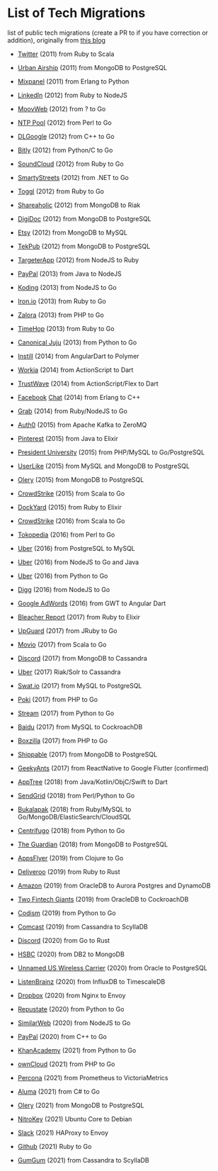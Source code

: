 # List of Tech Migrations
list of public tech migrations (create a PR to if you have correction or addition), originally from [this blog](http://kokizzu.blogspot.com/2016/12/list-of-tech-migrations.html)

*   [Twitter](http://readwrite.com/2011/07/06/twitter-java-scala/) (2011) from Ruby to Scala
*   [Urban Airship](http://wiki.postgresql.org/images/7/7f/Adam-lowry-postgresopen2011.pdf) (2011) from MongoDB to PostgreSQL
*   [Mixpanel](https://code.mixpanel.com/2011/08/05/how-and-why-we-switched-from-erlang-to-python/) (2011) from Erlang to Python
*   [LinkedIn](http://highscalability.com/blog/2012/10/4/linkedin-moved-from-rails-to-node-27-servers-cut-and-up-to-2.html) (2012) from Ruby to NodeJS
*   [MoovWeb](https://groups.google.com/forum/#!topic/golang-nuts/MeiTNnGhLg8/discussion) (2012) from ? to Go
*   [NTP Pool](https://news.ntppool.org/2012/10/new-dns-server/) (2012) from Perl to Go
*   [DLGoogle](https://talks.golang.org/2013/oscon-dl.slide#10) (2012) from C++ to Go
*   [Bitly](http://word.bitly.com/post/29550171827/go-go-gadget) (2012) from Python/C to Go
*   [SoundCloud](https://developers.soundcloud.com/blog/go-at-soundcloud) (2012) from Ruby to Go
*   [SmartyStreets](https://blog.gopheracademy.com/birthday-bash-2014/building-street-address-autocomplete/) (2012) from .NET to Go
*   [Toggl](https://blog.toggl.com/2012/09/moving-to-go/) (2012) from Ruby to Go
*   [Shareaholic](http://www.slideshare.net/Shareaholic/migrating-to-riak-at-shareaholic) (2012) from MongoDB to Riak
*   [DigiDoc](http://svs.io/post/31724990463/why-i-migrated-away-from-mongodb) (2012) from MongoDB to PostgreSQL
*   [Etsy](http://mcfunley.com/why-mongodb-never-worked-out-at-etsy) (2012) from MongoDB to MySQL
*   [TekPub](http://rob.conery.io/2012/02/22/alt-tekpub-moving-to-mongodb/) (2012) from MongoDB to PostgreSQL
*   [TargeterApp](http://blog.targeterapp.com/post/22984987832/why-we-moved-from-nodejs-to-ror) (2012) from NodeJS to Ruby
*   [PayPal](https://www.paypal-engineering.com/2013/11/22/node-js-at-paypal/) (2013) from Java to NodeJS
*   [Koding](https://www.quora.com/Why-did-Koding-switch-from-Node-js-to-Go) (2013) from NodeJS to Go
*   [Iron.io](https://www.iron.io/how-we-went-from-30-servers-to-2-go/) (2013) from Ruby to Go
*   [Zalora](http://www.slideshare.net/wuvist1/zalora-php-togoen) (2013) from PHP to Go
*   [TimeHop](https://medium.com/building-timehop/why-timehop-chose-go-to-replace-our-rails-app-2855ea1912d#.h9cc85kym) (2013) from Ruby to Go
*   [Canonical Juju](https://groups.google.com/forum/#!topic/golang-nuts/jLnMsUbYwrQ) (2013) from Python to Go
*   [Instill](https://www.youtube.com/watch?v=Hg3cEBgq9Ds) (2014) from AngularDart to Polymer
*   [Workia](https://www.youtube.com/watch?v=4O4jr0tr_ow) (2014) from ActionScript to Dart
*   [TrustWave](https://www.youtube.com/watch?v=5-32KP0JHaE) (2014) from ActionScript/Flex to Dart
*   [Facebook](https://www.quora.com/When-did-Facebook-switch-away-from-using-Erlang-for-Facebook-Chat) [Chat](https://www.facebook.com/notes/facebook-engineering/chat-stability-and-scalability/51412338919/) (2014) from Erlang to C++
*   [Grab](https://www.youtube.com/watch?v=L688sHqXL2A) (2014) from Ruby/NodeJS to Go  

*   [Auth0](https://tomasz.janczuk.org/2015/09/from-kafka-to-zeromq-for-log-aggregation.html) (2015) from Apache Kafka to ZeroMQ
*   [Pinterest](https://venturebeat.com/2015/12/18/pinterest-elixir/) (2015) from Java to Elixir
*   [President University](https://www.socketloop.com/blogs/interview-with-kiswono-prayogo-head-of-software-development-at-president-university-indonesia) (2015) from PHP/MySQL to Go/PostgreSQL 
*   [UserLike](https://www.userlike.com/en/blog/bye-by-mysql-and-mongodb-guten-tag-postgresql) (2015) from MySQL and MongoDB to PostgreSQL
*   [Olery](http://developer.olery.com/blog/goodbye-mongodb-hello-postgresql/) (2015) from MongoDB to PostgreSQL
*   [CrowdStrike](https://web.archive.org/web/20160612120018/http://jimplush.com/talk/2015/12/19/moving-a-team-from-scala-to-golang/) (2015) from Scala to Go
*   [DockYard](https://dockyard.com/blog/2015/11/18/phoenix-is-not-rails) (2015) from Ruby to Elixir
*   [CrowdStrike](http://126kr.com/article/8sx2b2nrcc7) (2016) from Scala to Go
*   [Tokopedia](http://tech.tokopedia.com/blog/perl-to-go/) (2016) from Perl to Go
*   [Uber](https://eng.uber.com/mysql-migration/) (2016) from PostgreSQL to MySQL
*   [Uber](https://www.infoq.com/articles/podcast-matt-ranney) (2016) from NodeJS to Go and Java
*   [Uber](https://eng.uber.com/schemaless-rewrite/) (2016) from Python to Go
*   [Digg](http://blog.digg.com/post/141552444676/making-the-switch-from-nodejs-to-golang) (2016) from NodeJS to Go
*   [Google AdWords](https://news.dartlang.org/2016/03/the-new-adwords-ui-uses-dart-we-asked.html) (2016) from GWT to Angular Dart
*   [Bleacher Report](https://www.techworld.com/apps-wearables/how-elixir-helped-bleacher-report-handle-8x-more-traffic-3653957/) (2017) from Ruby to Elixir
*   [UpGuard](https://www.upguard.com/blog/our-experience-with-golang) (2017) from JRuby to Go
*   [Movio](https://movio.co/blog/migrate-Scala-to-Go/) (2017) from Scala to Go
*   [Discord](https://blog.discordapp.com/how-discord-stores-billions-of-messages-7fa6ec7ee4c7#.bv31n293t) (2017) from MongoDB to Cassandra
*   [Uber](https://www.blogger.com/7https://eng.uber.com/distributed-tracing/) (2017) Riak/Solr to Cassandra
*   [Swat.io](http://garage.socialisten.at/2017/04/how-swat-io-migrated-from-mysql-to-postgresql-in-2-years/) (2017) from MySQL to PostgreSQL
*   [Poki](https://blog.poki.com/going-for-go-and-sticking-with-sql-a30faa42d643) (2017) from PHP to Go
*   [Stream](https://getstream.io/blog/switched-python-go/) (2017) from Python to Go
*   [Baidu](https://www.cockroachlabs.com/case-studies/baidu/) (2017) from MySQL to CockroachDB
*   [Boxzilla](https://dannyvankooten.com/laravel-to-golang/) (2017) from PHP to Go
*   [Shippable](http://blog.shippable.com/why-we-moved-from-nosql-mongodb-to-postgressql) (2017) from MongoDB to PostgreSQL  

*   [GeekyAnts](https://hackernoon.com/what-are-we-doing-with-googles-flutter-74ff29dd256a) (2017) from ReactNative to Google Flutter (confirmed)
*   [AppTree](https://www.youtube.com/watch?v=GpLb2XvKv20&list=PLOU2XLYxmsIIJr3vjxggY7yGcGO7i9BK5&index=4) (2018) from Java/Kotlin/ObjC/Swift to Dart
*   [SendGrid](https://stackshare.io/sendgrid/how-sendgrid-scaled-to-40-billion-emails-per-month) (2018) from Perl/Python to Go
*   [Bukalapak](https://medium.com/inside-bukalapak/how-we-made-a-20-times-better-performance-microservice-part-1-e304df5b347b) (2018) from Ruby/MySQL to Go/MongoDB/ElasticSearch/CloudSQL
*   [Centrifugo](https://medium.com/@fzambia/centrifugo-v2-0-released-built-on-top-of-new-real-time-messaging-library-for-go-language-b6ac034a6937) (2018) from Python to Go
*   [The Guardian](https://www.theguardian.com/info/2018/nov/30/bye-bye-mongo-hello-postgres) (2018) from MongoDB to PostgreSQL  

*   [AppsFlyer](https://www.infoq.com/articles/api-gateway-clojure-golang) (2019) from Clojure to Go
*   [Deliveroo](https://deliveroo.engineering/2019/02/14/moving-from-ruby-to-rust.html) (2019) from Ruby to Rust
*   [Amazon](https://www.theregister.co.uk/2019/04/02/amazon_fulfilment_oracle_database) (2019) from OracleDB to Aurora Postgres and DynamoDB
*   [Two Fintech Giants](https://www.youtube.com/watch?v=IG1E7O1rl-s) (2019) from OracleDB to CockroachDB  

*   [Codism](https://codism.io/why-we-migrated-from-python-to-golang) (2019) from Python to Go
*   [Comcast](https://www.scylladb.com/tech-talk/sprinting-from-cassandra-to-scylladb/) (2019) from Cassandra to ScyllaDB
*   [Discord](https://blog.discordapp.com/why-discord-is-switching-from-go-to-rust-a190bbca2b1f) (2020) from Go to Rust
*   [HSBC](https://diginomica.com/hsbc-moves-65-relational-databases-one-global-mongodb-database) (2020) from DB2 to MongoDB 
*   [Unnamed US Wireless Carrier](https://www.enterprisedb.com/resources/case-studies/us-wireless-carrier-migrates-100tb-oracle-database-edb-postgres-first-open) (2020) from Oracle to PostgreSQL
*   [ListenBrainz](https://blog.metabrainz.org/2020/07/22/listenbrainz-moves-to-timescaledb/)  (2020) from InfluxDB to TimescaleDB
*   [Dropbox](https://dropbox.tech/infrastructure/how-we-migrated-dropbox-from-nginx-to-envoy) (2020) from Nginx to Envoy
*   [Repustate](https://www.repustate.com/blog/migrating-entire-api-go-python/) (2020) from Python to Go
*   [SimilarWeb](https://similarweb.engineering/moving-from-nodejs-to-go-doing-more-faster-for-less/) (2020) from NodeJS to Go
*   [PayPal](https://go.dev/solutions/paypal/) (2020) from C++ to Go  

*   [KhanAcademy](https://youtu.be/je9bC3DZ6tg) (2021) from Python to Go
*   [ownCloud](https://www.heise.de//news/ownCloud-Infinite-Scale-Go-statt-PHP-Microservices-statt-LAMP-5029244.html) (2021) from PHP to Go
*   [Percona](https://www.percona.com/blog/2020/12/23/observations-on-better-resource-usage-with-percona-monitoring-and-management-v2-12-0/) (2021) from Prometheus to VictoriaMetrics
*   [Aluma](https://aluma.io/resources/blog/switching-from-c-to-go-for-backend-development) (2021) from C# to Go
*   [Olery](https://developer.olery.com/blog/goodbye-mongodb-hello-postgresql/) (2021) from MongoDB to PostgreSQL
*   [NitroKey](https://www.nitrokey.com/news/2021/nextbox-why-we-decided-and-against-ubuntu-core) (2021) Ubuntu Core to Debian
*   [Slack](https://slack.engineering/migrating-millions-of-concurrent-websockets-to-envoy/) (2021) HAProxy to Envoy
*   [Github](https://fhnjxazz4qgumnpam4q7tg4vxi-adwhj77lcyoafdy-github-blog.translate.goog/jp/2021-03-19-improving-large-monorepo-performance-on-github/) (2021) Ruby to Go
*   [GumGum](https://www.youtube.com/watch?v=RR5j_1HV7ng) (2021) from Cassandra to ScyllaDB
